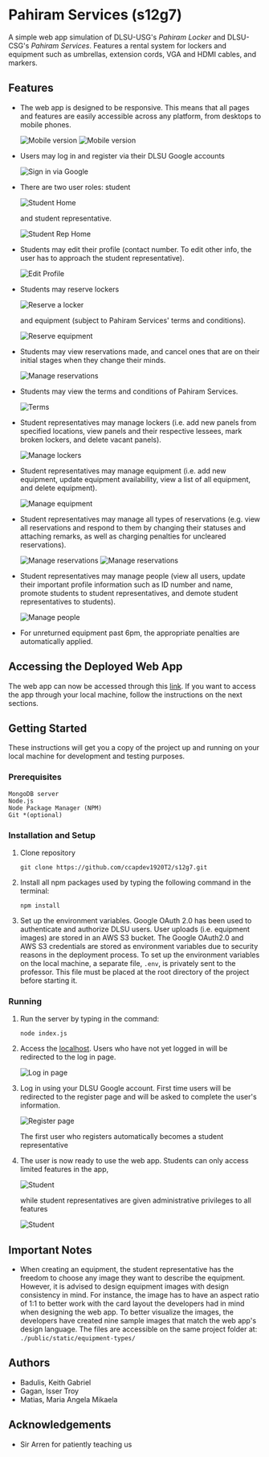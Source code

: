 # Pahiram Services (s12g7)
A simple web app simulation of DLSU-USG's *Pahiram Locker* and DLSU-CSG's *Pahiram Services*. Features a rental system for lockers and equipment such as umbrellas, extension cords, VGA and HDMI cables, and markers.

## Features
* The web app is designed to be responsive. This means that all pages and features are easily accessible across any platform, from desktops to mobile phones.
  
  ![Mobile version](/readme_imgs/reserve-mobile.jpg) ![Mobile version](/readme_imgs/sidebar-mobile.jpg)
  
* Users may log in and register via their DLSU Google accounts
  
  ![Sign in via Google](/readme_imgs/signin.jpg)

* There are two user roles: student
  
  ![Student Home](/readme_imgs/home-student.jpg)
  
  and student representative.
  
  ![Student Rep Home](/readme_imgs/home-studentrep.jpg)

* Students may edit their profile (contact number. To edit other info, the user has to approach the student representative).
  
  ![Edit Profile](/readme_imgs/edit-profile.jpg)

* Students may reserve lockers 

  ![Reserve a locker](/readme_imgs/reserve-locker.jpg)
  
  and equipment (subject to Pahiram Services' terms and conditions).

  ![Reserve equipment](/readme_imgs/reserve-equipment.jpg)

* Students may view reservations made, and cancel ones that are on their initial stages when they change their minds.

  ![Manage reservations](/readme_imgs/my-reservations.jpg)

* Students may view the terms and conditions of Pahiram Services.

  ![Terms](/readme_imgs/terms.jpg)

* Student representatives may manage lockers (i.e. add new panels from specified locations, view panels and their respective lessees, mark broken lockers, and delete vacant panels).
  
  ![Manage lockers](/readme_imgs/add-panel.jpg)

* Student representatives may manage equipment (i.e. add new equipment, update equipment availability, view a list of all equipment, and delete equipment).
  
  ![Manage equipment](/readme_imgs/manage-equipment.jpg)

* Student representatives may manage all types of reservations (e.g. view all reservations and respond to them by changing their statuses and attaching remarks, as well as charging penalties for uncleared reservations).

  ![Manage reservations](/readme_imgs/manage-reservations.jpg)
  ![Manage reservations](/readme_imgs/edit-reservation.jpg)

* Student representatives may manage people (view all users, update their important profile information such as ID number and name, promote students to student representatives, and demote student representatives to students).

  ![Manage people](/readme_imgs/manage-people.jpg)

* For unreturned equipment past 6pm, the appropriate penalties are automatically applied.

## Accessing the Deployed Web App
The web app can now be accessed through this [link](https://pahiram-services.herokuapp.com/). If you want to access the app through your local machine, follow the instructions on the next sections.

## Getting Started
These instructions will get you a copy of the project up and running on your local machine for development and testing purposes.

### Prerequisites
```
MongoDB server
Node.js
Node Package Manager (NPM)
Git *(optional)
```
### Installation and Setup
1. Clone repository
    ```
    git clone https://github.com/ccapdev1920T2/s12g7.git
    ```
2. Install all npm packages used by typing the following command in the terminal:
    ```
    npm install
    ```
3. Set up the environment variables. Google OAuth 2.0 has been used to authenticate and authorize DLSU users. User uploads (i.e. equipment images) are stored in an AWS S3 bucket. The Google OAuth2.0 and AWS S3 credentials are stored as environment variables due to security reasons in the deployment process. To set up the environment variables on the local machine, a separate file, ```.env```, is privately sent to the professor. This file must be placed at the root directory of the project before starting it.

### Running
1. Run the server by typing in the command:
    ```
    node index.js
    ```
2. Access the [localhost](http://localhost:3000). Users who have not yet logged in will be redirected to the log in page.

    ![Log in page](/readme_imgs/login.jpg)
  
3. Log in using your DLSU Google account. First time users will be redirected to the register page and will be asked to complete the user's information. 

    ![Register page](/readme_imgs/register.jpg)

    The first user who registers automatically becomes a student representative

4. The user is now ready to use the web app. Students can only access limited features in the app, 

    ![Student](/readme_imgs/home-student.jpg)

    while student representatives are given administrative privileges to all features

    ![Student](/readme_imgs/home-studentrep.jpg)

## Important Notes
* When creating an equipment, the student representative has the freedom to choose any image they want to describe the equipment. However, it is advised to design equipment images with design consistency in mind. For instance, the image has to have an aspect ratio of 1:1 to better work with the card layout the developers had in mind when designing the web app. To better visualize the images, the developers have created nine sample images that match the web app's design language. The files are accessible on the same project folder at: ```./public/static/equipment-types/```

## Authors
- Badulis, Keith Gabriel
- Gagan, Isser Troy
- Matias, Maria Angela Mikaela

## Acknowledgements
- Sir Arren for patiently teaching us

